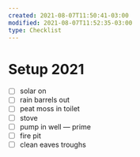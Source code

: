 ```yaml
---
created: 2021-08-07T11:50:41-03:00
modified: 2021-08-07T11:52:35-03:00
type: Checklist
---
```


# Setup 2021

- [ ] solar on
- [ ] rain barrels out 
- [ ] peat moss in toilet
- [ ] stove
- [ ] pump in well — prime
- [ ] fire pit
- [ ] clean eaves troughs 
